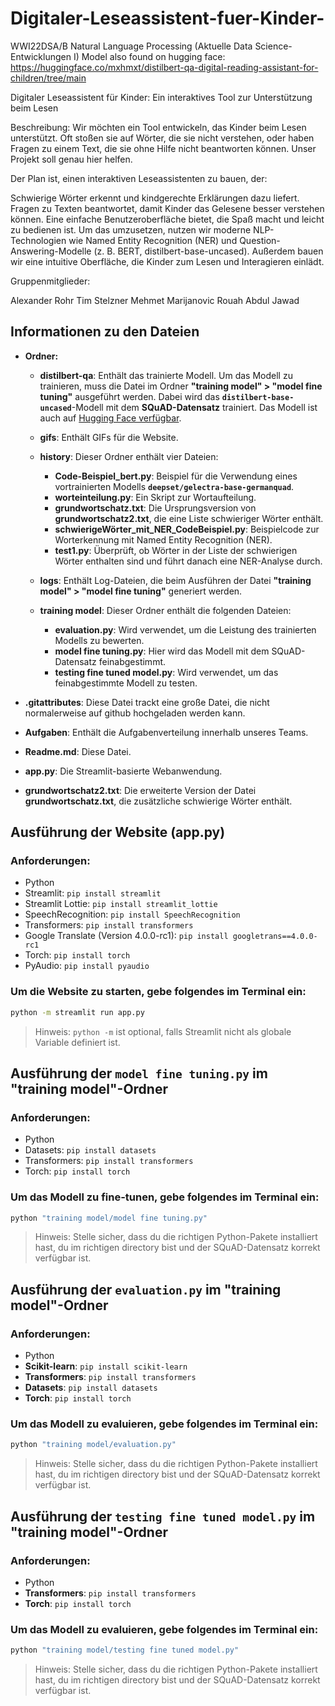 # Digitaler-Leseassistent-fuer-Kinder-
WWI22DSA/B Natural Language Processing (Aktuelle Data Science-Entwicklungen I)
Model also found on hugging face:
https://huggingface.co/mxhmxt/distilbert-qa-digital-reading-assistant-for-children/tree/main

Digitaler Leseassistent für Kinder: 
Ein interaktives Tool zur Unterstützung beim Lesen


Beschreibung:
Wir möchten ein Tool entwickeln, das Kinder beim Lesen unterstützt. Oft stoßen sie auf Wörter, die sie nicht verstehen, oder haben Fragen zu einem Text, die sie ohne Hilfe nicht beantworten können. Unser Projekt soll genau hier helfen.


Der Plan ist, einen interaktiven Leseassistenten zu bauen, der:

Schwierige Wörter erkennt und kindgerechte Erklärungen dazu liefert.
Fragen zu Texten beantwortet, damit Kinder das Gelesene besser verstehen können.
Eine einfache Benutzeroberfläche bietet, die Spaß macht und leicht zu bedienen ist.
Um das umzusetzen, nutzen wir moderne NLP-Technologien wie Named Entity Recognition (NER) und Question-Answering-Modelle (z. B. BERT, distilbert-base-uncased). Außerdem bauen wir eine intuitive Oberfläche, die Kinder zum Lesen und Interagieren einlädt.

Gruppenmitglieder:

Alexander Rohr
Tim Stelzner
Mehmet Marijanovic
Rouah Abdul Jawad



## Informationen zu den Dateien

- **Ordner:**

  - **distilbert-qa**: Enthält das trainierte Modell. Um das Modell zu trainieren, muss die Datei im Ordner **"training model" > "model fine tuning"** ausgeführt werden. Dabei wird das **`distilbert-base-uncased`**-Modell mit dem **SQuAD-Datensatz** trainiert. Das Modell ist auch auf [Hugging Face verfügbar](https://huggingface.co/mxhmxt/distilbert-qa-digital-reading-assistant-for-children/tree/main).
  
  - **gifs**: Enthält GIFs für die Website.

  - **history**: Dieser Ordner enthält vier Dateien:
    - **Code-Beispiel_bert.py**: Beispiel für die Verwendung eines vortrainierten Modells **`deepset/gelectra-base-germanquad`**.
    - **worteinteilung.py**: Ein Skript zur Wortaufteilung.
    - **grundwortschatz.txt**: Die Ursprungsversion von **grundwortschatz2.txt**, die eine Liste schwieriger Wörter enthält.
    - **schwierigeWörter_mit_NER_CodeBeispiel.py**: Beispielcode zur Worterkennung mit Named Entity Recognition (NER).
    - **test1.py**: Überprüft, ob Wörter in der Liste der schwierigen Wörter enthalten sind und führt danach eine NER-Analyse durch.
  
  - **logs**: Enthält Log-Dateien, die beim Ausführen der Datei **"training model" > "model fine tuning"** generiert werden.

  - **training model**: Dieser Ordner enthält die folgenden Dateien:
    - **evaluation.py**: Wird verwendet, um die Leistung des trainierten Modells zu bewerten.
    - **model fine tuning.py**: Hier wird das Modell mit dem SQuAD-Datensatz feinabgestimmt.
    - **testing fine tuned model.py**: Wird verwendet, um das feinabgestimmte Modell zu testen.

- **.gitattributes**: Diese Datei trackt eine große Datei, die nicht normalerweise auf github hochgeladen werden kann.

- **Aufgaben**: Enthält die Aufgabenverteilung innerhalb unseres Teams.

- **Readme.md**: Diese Datei.



- **app.py**: Die Streamlit-basierte Webanwendung.

- **grundwortschatz2.txt**: Die erweiterte Version der Datei **grundwortschatz.txt**, die zusätzliche schwierige Wörter enthält.





## Ausführung der Website (app.py)

### Anforderungen:
- Python
- Streamlit: `pip install streamlit`
- Streamlit Lottie: `pip install streamlit_lottie`
- SpeechRecognition: `pip install SpeechRecognition`
- Transformers: `pip install transformers`
- Google Translate (Version 4.0.0-rc1): `pip install googletrans==4.0.0-rc1`
- Torch: `pip install torch`
- PyAudio: `pip install pyaudio`

### Um die Website zu starten, gebe folgendes im Terminal ein:

```bash
python -m streamlit run app.py
```

> Hinweis: `python -m` ist optional, falls Streamlit nicht als globale Variable definiert ist.


## Ausführung der `model fine tuning.py` im "training model"-Ordner

### Anforderungen:
- Python
- Datasets: `pip install datasets`
- Transformers: `pip install transformers`
- Torch: `pip install torch`

### Um das Modell zu fine-tunen, gebe folgendes im Terminal ein:

```bash
python "training model/model fine tuning.py"
```
> Hinweis: Stelle sicher, dass du die richtigen Python-Pakete installiert hast, du im richtigen directory bist und der SQuAD-Datensatz korrekt verfügbar ist.


## Ausführung der `evaluation.py` im "training model"-Ordner

### Anforderungen:
- Python
- **Scikit-learn**: `pip install scikit-learn`
- **Transformers**: `pip install transformers`
- **Datasets**: `pip install datasets`
- **Torch**: `pip install torch`

### Um das Modell zu evaluieren, gebe folgendes im Terminal ein:
```bash
python "training model/evaluation.py"
```
> Hinweis: Stelle sicher, dass du die richtigen Python-Pakete installiert hast, du im richtigen directory bist und der SQuAD-Datensatz korrekt verfügbar ist.


## Ausführung der `testing fine tuned model.py` im "training model"-Ordner

### Anforderungen:
- Python
- **Transformers**: `pip install transformers`
- **Torch**: `pip install torch`

### Um das Modell zu evaluieren, gebe folgendes im Terminal ein:
```bash
python "training model/testing fine tuned model.py"
```
> Hinweis: Stelle sicher, dass du die richtigen Python-Pakete installiert hast, du im richtigen directory bist und der SQuAD-Datensatz korrekt verfügbar ist.
